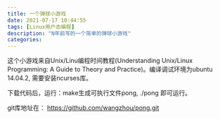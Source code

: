 ```yaml
---
title: 一个弹球小游戏
date: 2021-07-17 10:44:55
tags: [Linux用户态编程]
description: "N年前写的一个简单的弹球小游戏"
categories:
---
```


这个小游戏来自Unix/Linu编程时间教程(Understanding Unix/Linux Programming: A
Guide to Theory and Practice)。编译调试环境为ubuntu 14.04.2, 需要安装ncurses库。

下载代码后，运行：make生成可执行文件pong, ./pong 即可运行。

git库地址在：
https://github.com/wangzhou/pong.git
